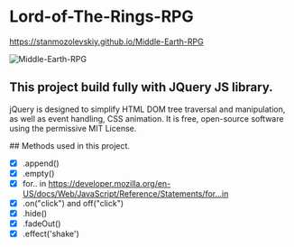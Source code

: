 # Lord-of-The-Rings-RPG 
https://stanmozolevskiy.github.io/Middle-Earth-RPG 

 ![Middle-Earth-RPG](http://66.media.tumblr.com/abd23ab8f9c393d2a833a6f179d7fee7/tumblr_n7qap2CT001t6ngbpo1_500.gif) 

## This project build fully with JQuery JS library.
<p>
jQuery is designed to simplify HTML DOM tree traversal and manipulation, as well as event handling, CSS animation. It is free, open-source software using the permissive MIT License.
</p>
## Methods used in this project.

- [x] .append()
- [x] .empty()
- [x] for.. in  https://developer.mozilla.org/en-US/docs/Web/JavaScript/Reference/Statements/for...in
- [x] .on("click") and off("click")
- [x] .hide()
- [x] .fadeOut()
- [x] .effect('shake')
